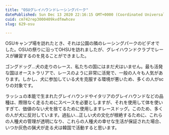 ```yaml
---
title: "OSUグレイハウンドレーシングパーク"
datePublished: Sun Dec 13 2020 22:16:15 GMT+0000 (Coordinated Universal Time)
cuid: cm742rep3000409kvdfmwhcev
slug: 629-osu

---
```



OSUキャンプ場を訪れたとき、それは公園の隣のレーシングパークのビデオでした。OSUの祭りに沿ってOHSUを訪れましたが、グレイハウンドクラブでレースが練習するのを見ることができました。

ゴングドッグ…犬の走りのレース、私たちの国にはまだ犬はいません。最も活発な国はオーストラリアで、レースのように非常に活発で、一般の人々も人気があります。しかし、犬に参加している犬を克服する環境が悪いため、多くの人がscりの対象です。

ラッシュの本能で生まれたグレイハウンドやイタリアのグレイハウンドなどの品種は、際限なく走るためにスペースを必要としますが、それを使用して体を使いすぎて、価値のない犬を捨てるために使用しますレースドッグ。このため、多くの人が犬に反対しています。過払い…正しい犬の文化が根絶するために、これらの人種犬の管理が透明になり、これらの人種犬の幸せな生活が保証された場合、いつか灰色の猟犬が走る犬は韓国で活動すると思います。